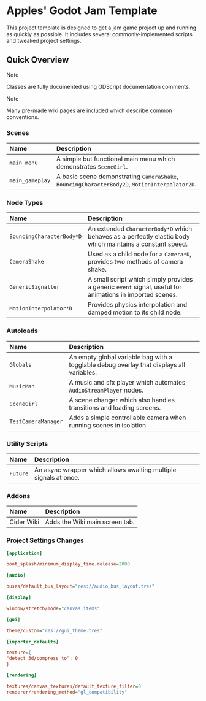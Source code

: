 Apples' Godot Jam Template
==========================

This project template is designed to get a jam game project up and running as quickly as possible.
It includes several commonly-implemented scripts and tweaked project settings.

Quick Overview
--------------

> [!NOTE]
> Classes are fully documented using GDScript documentation comments.

> [!NOTE]
> Many pre-made wiki pages are included which describe common conventions.

### Scenes

| Name | Description
|:--|:--
| `main_menu` | A simple but functional main menu which demonstrates `SceneGirl`.
| `main_gameplay` | A basic scene demonstrating `CameraShake`, `BouncingCharacterBody2D`, `MotionInterpolator2D`.

### Node Types

| Name | Description
|:--|:--
| `BouncingCharacterBody*D` | An extended `CharacterBody*D` which behaves as a perfectly elastic body which maintains a constant speed.
| `CameraShake` | Used as a child node for a `Camera*D`, provides two methods of camera shake.
| `GenericSignaller` | A small script which simply provides a generic `event` signal, useful for animations in imported scenes.
| `MotionInterpolator*D` | Provides physics interpolation and damped motion to its child node.

### Autoloads

| Name | Description
|:--|:--
| `Globals` | An empty global variable bag with a togglable debug overlay that displays all variables.
| `MusicMan` | A music and sfx player which automates `AudioStreamPlayer` nodes.
| `SceneGirl` | A scene changer which also handles transitions and loading screens.
| `TestCameraManager` | Adds a simple controllable camera when running scenes in isolation.

### Utility Scripts

| Name | Description
|:--|:--
| `Future` | An async wrapper which allows awaiting multiple signals at once.

### Addons

| Name | Description
|:--|:--
| Cider Wiki | Adds the Wiki main screen tab.

### Project Settings Changes

```ini
[application]

boot_splash/minimum_display_time.release=2000

[audio]

buses/default_bus_layout="res://audio_bus_layout.tres"

[display]

window/stretch/mode="canvas_items"

[gui]

theme/custom="res://gui_theme.tres"

[importer_defaults]

texture={
"detect_3d/compress_to": 0
}

[rendering]

textures/canvas_textures/default_texture_filter=0
renderer/rendering_method="gl_compatibility"
```

